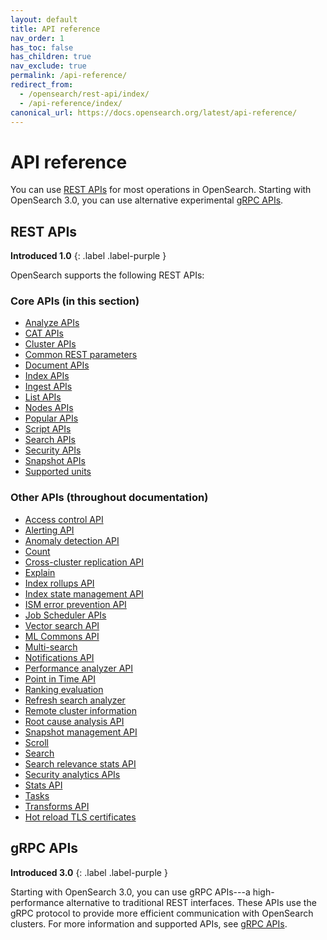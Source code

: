 ```yaml
---
layout: default
title: API reference
nav_order: 1
has_toc: false
has_children: true
nav_exclude: true
permalink: /api-reference/
redirect_from:
  - /opensearch/rest-api/index/
  - /api-reference/index/
canonical_url: https://docs.opensearch.org/latest/api-reference/
---
```


# API reference

You can use [REST APIs](#rest-apis) for most operations in OpenSearch. Starting with OpenSearch 3.0, you can use alternative experimental [gRPC APIs](#grpc-apis). 

## REST APIs 
**Introduced 1.0**
{: .label .label-purple }

OpenSearch supports the following REST APIs:

### Core APIs (in this section)

- [Analyze APIs]({{site.url}}{{site.baseurl}}/api-reference/analyze-apis/)
- [CAT APIs]({{site.url}}{{site.baseurl}}/api-reference/cat/)
- [Cluster APIs]({{site.url}}{{site.baseurl}}/api-reference/cluster-api/)
- [Common REST parameters]({{site.url}}{{site.baseurl}}/api-reference/common-parameters/)
- [Document APIs]({{site.url}}{{site.baseurl}}/api-reference/document-apis/)
- [Index APIs]({{site.url}}{{site.baseurl}}/api-reference/index-apis/)
- [Ingest APIs]({{site.url}}{{site.baseurl}}/api-reference/ingest-apis/)
- [List APIs]({{site.url}}{{site.baseurl}}/api-reference/list/)
- [Nodes APIs]({{site.url}}{{site.baseurl}}/api-reference/nodes-apis/)
- [Popular APIs]({{site.url}}{{site.baseurl}}/api-reference/popular-api/)
- [Script APIs]({{site.url}}{{site.baseurl}}/api-reference/script-apis/)
- [Search APIs]({{site.url}}{{site.baseurl}}/api-reference/search-apis/)
- [Security APIs]({{site.url}}{{site.baseurl}}/api-reference/security/)
- [Snapshot APIs]({{site.url}}{{site.baseurl}}/api-reference/snapshots/)
- [Supported units]({{site.url}}{{site.baseurl}}/api-reference/units/)

### Other APIs (throughout documentation)

- [Access control API]({{site.url}}{{site.baseurl}}/security/access-control/api/)
- [Alerting API]({{site.url}}{{site.baseurl}}/observing-your-data/alerting/api/)
- [Anomaly detection API]({{site.url}}{{site.baseurl}}/observing-your-data/ad/api/)
- [Count]({{site.url}}{{site.baseurl}}/api-reference/count/)
- [Cross-cluster replication API]({{site.url}}{{site.baseurl}}/tuning-your-cluster/replication-plugin/api/)
- [Explain]({{site.url}}{{site.baseurl}}/api-reference/explain/)
- [Index rollups API]({{site.url}}{{site.baseurl}}/im-plugin/index-rollups/rollup-api/)
- [Index state management API]({{site.url}}{{site.baseurl}}/im-plugin/ism/api/)
- [ISM error prevention API]({{site.url}}{{site.baseurl}}/im-plugin/ism/error-prevention/api/)
- [Job Scheduler APIs]({{site.url}}{{site.baseurl}}/monitoring-your-cluster/job-scheduler/index/#job-scheduler-apis)
- [Vector search API]({{site.url}}{{site.baseurl}}/vector-search/api/)
- [ML Commons API]({{site.url}}{{site.baseurl}}/ml-commons-plugin/api/)
- [Multi-search]({{site.url}}{{site.baseurl}}/api-reference/multi-search/)
- [Notifications API]({{site.url}}{{site.baseurl}}/observing-your-data/notifications/api/)
- [Performance analyzer API]({{site.url}}{{site.baseurl}}/monitoring-your-cluster/pa/api/)
- [Point in Time API]({{site.url}}{{site.baseurl}}/search-plugins/point-in-time-api/)
- [Ranking evaluation]({{site.url}}{{site.baseurl}}/api-reference/rank-eval/)
- [Refresh search analyzer]({{site.url}}{{site.baseurl}}/im-plugin/refresh-analyzer/)
- [Remote cluster information]({{site.url}}{{site.baseurl}}/api-reference/remote-info/)
- [Root cause analysis API]({{site.url}}{{site.baseurl}}/monitoring-your-cluster/pa/rca/api/)
- [Snapshot management API]({{site.url}}{{site.baseurl}}/tuning-your-cluster/availability-and-recovery/snapshots/sm-api/)
- [Scroll]({{site.url}}{{site.baseurl}}/api-reference/scroll/)
- [Search]({{site.url}}{{site.baseurl}}/api-reference/search/)
- [Search relevance stats API]({{site.url}}{{site.baseurl}}/search-plugins/search-relevance/stats-api/)
- [Security analytics APIs]({{site.url}}{{site.baseurl}}/security-analytics/api-tools/index/)
- [Stats API]({{site.url}}{{site.baseurl}}/tuning-your-cluster/availability-and-recovery/stats-api/)
- [Tasks]({{site.url}}{{site.baseurl}}/api-reference/tasks/)
- [Transforms API]({{site.url}}{{site.baseurl}}/im-plugin/index-transforms/transforms-apis/)
- [Hot reload TLS certificates]({{site.url}}{{site.baseurl}}/security/configuration/tls/#hot-reloading-tls-certificates)

## gRPC APIs
**Introduced 3.0**
{: .label .label-purple }

Starting with OpenSearch 3.0, you can use gRPC APIs---a high-performance alternative to traditional REST interfaces. These APIs use the gRPC protocol to provide more efficient communication with OpenSearch clusters. For more information and supported APIs, see [gRPC APIs]({{site.url}}{{site.baseurl}}/api-reference/grpc-apis/).
